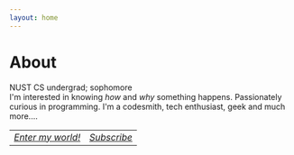 ```yaml
---
layout: home
---
```

# About
<style>
table {
	border: none;
	width: 90%;
}
tr {
	text-align: center;
    padding-bottom: 20px;
    width: 50%
}
</style>
NUST CS undergrad; sophomore<br>
I'm interested in knowing <i>how</i> and <i>why</i> something happens. Passionately curious in programming. I'm a codesmith, tech enthusiast, geek and much more....<br>
<table>
	<tr>
	<td>
	<a class="social-btn" href="http://quora.com/profile/Raja-Hasnain-Anwar" target="_blank" rel="noopener noreferrer">
	<i class="fa fa-quora fa-lg"> Enter my world!</i>
	</a>
	</td>
	<td>
	<a class="social-btn" href="/subscribe.html" target="_blank" rel="noopener noreferrer">
	<i class="fa fa-telegram fa-lg"> Subscribe</i>
	</a>
	</td>
	</tr>
</table>

